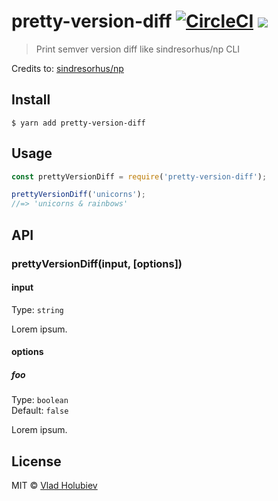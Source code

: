 # pretty-version-diff [![CircleCI](https://img.shields.io/circleci/project/github/vladgolubev/pretty-version-diff.svg)](https://circleci.com/gh/vladgolubev/pretty-version-diff) ![](https://img.shields.io/badge/code_style-prettier-ff69b4.svg)

> Print semver version diff like sindresorhus/np CLI

Credits to: [sindresorhus/np](https://github.com/sindresorhus/np/blob/master/lib/ui.js#L9)

## Install

```
$ yarn add pretty-version-diff
```

## Usage

```js
const prettyVersionDiff = require('pretty-version-diff');

prettyVersionDiff('unicorns');
//=> 'unicorns & rainbows'
```

## API

### prettyVersionDiff(input, [options])

#### input

Type: `string`

Lorem ipsum.

#### options

##### foo

Type: `boolean`<br>
Default: `false`

Lorem ipsum.

## License

MIT © [Vlad Holubiev](http://vladholubiev.com)
